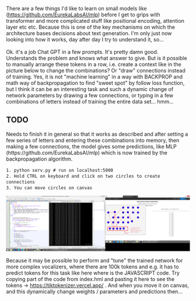 There are a few things I'd like to learn on small models like (https://github.com/EurekaLabsAI/mlp) before I get to grips with transformer and more complicated stuff like 
positional encoding, attention layer etc etc. Because this is one of the key mechanisms on which the architecture bases decisions 
about text generation. I'm only just now looking into how it works, day after day I try to understand it, so... 
<br /><br />
Ok. it's a job Chat GPT in a few prompts. It's pretty damn good. Understands the problem and knows what answer to give. But is it possible 
to manually arrange these tokens in a row, i.e. create a context like in the picture below to change the combinations? Or "draw" 
connections instead of training. Yes, it is not "machine learning" in a way with BACKPROP and math way of backpropagation to find "sweet spot" by follow loss function, but I think it can be an interesting task and such a dynamic 
change of network parameters by drawing a few connections, or typing in a few combinations of letters instead of training the entire 
data set... hmm...
<h2>TODO</h2>
Needs to finish it in general so that it works as described and after setting a few series of letters and entering these combinations into memory, then making a few connections, 
the model gives some predictions, like MLP (https://github.com/EurekaLabsAI/mlp) which is now trained by the backpropagation algorithm.

```
1. python serv.py # run on localhost:5000
2. Hold CTRL on keyboard and click on two circles to create connections
3. You can move circles on canvas
```

![dump](https://github.com/KarolDuracz/scratchpad/blob/main/MachineLearning/ML%20with%20EurekaLabs/25-03-2025%20-%20EurekaLabs%20practice/91%20-%2025-03-2025%20-%20cd.png?raw=true)

Because it may be possible to perform and "tune" the trained network for more complex vocalizers, where there are 100k tokens and e.g. it has to predict tokens for this task like here where is the JAVASCRIPT code. Try copying part of the code from index.hml and pasting it here to see the tokens -> https://tiktokenizer.vercel.app/ . And when you move it on canvas, and this dynamically change weights / parameters and predictions then... 
